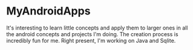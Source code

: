 # MyAndroidApps

It's interesting to learn little concepts and apply them to larger ones in all the android concepts and projects I'm doing.
The creation process is incredibly fun for me. Right present, I'm working on Java and Sqlite.

